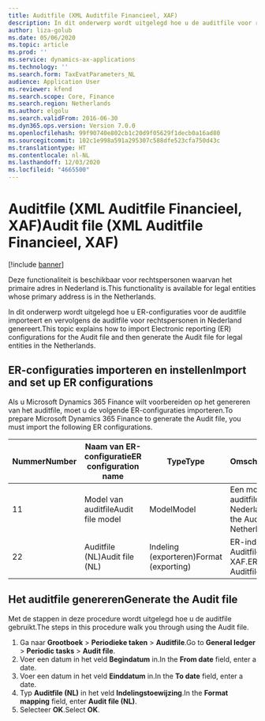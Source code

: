 ```yaml
---
title: Auditfile (XML Auditfile Financieel, XAF)
description: In dit onderwerp wordt uitgelegd hoe u de auditfile voor rechtspersonen in Nederland kunt instellen en genereren.
author: liza-golub
ms.date: 05/06/2020
ms.topic: article
ms.prod: ''
ms.service: dynamics-ax-applications
ms.technology: ''
ms.search.form: TaxEvatParameters_NL
audience: Application User
ms.reviewer: kfend
ms.search.scope: Core, Finance
ms.search.region: Netherlands
ms.author: elgolu
ms.search.validFrom: 2016-06-30
ms.dyn365.ops.version: Version 7.0.0
ms.openlocfilehash: 99f90740e802cb1c20d9f05629f1decb0a16ad80
ms.sourcegitcommit: 102c1e998a591a295307c588dfe523cfa750d43c
ms.translationtype: HT
ms.contentlocale: nl-NL
ms.lasthandoff: 12/03/2020
ms.locfileid: "4665500"
---
```

# <a name="audit-file-xml-auditfile-financieel-xaf"></a><span data-ttu-id="2abe2-103">Auditfile (XML Auditfile Financieel, XAF)</span><span class="sxs-lookup"><span data-stu-id="2abe2-103">Audit file (XML Auditfile Financieel, XAF)</span></span>

[!include [banner](../../includes/banner.md)]

<span data-ttu-id="2abe2-104">Deze functionaliteit is beschikbaar voor rechtspersonen waarvan het primaire adres in Nederland is.</span><span class="sxs-lookup"><span data-stu-id="2abe2-104">This functionality is available for legal entities whose primary address is in the Netherlands.</span></span>

<span data-ttu-id="2abe2-105">In dit onderwerp wordt uitgelegd hoe u ER-configuraties voor de auditfile importeert en vervolgens de auditfile voor rechtspersonen in Nederland genereert.</span><span class="sxs-lookup"><span data-stu-id="2abe2-105">This topic explains how to import Electronic reporting (ER) configurations for the Audit file and then generate the Audit file for legal entities in the Netherlands.</span></span>

## <a name="import-and-set-up-er-configurations"></a><span data-ttu-id="2abe2-106">ER-configuraties importeren en instellen</span><span class="sxs-lookup"><span data-stu-id="2abe2-106">Import and set up ER configurations</span></span>

<span data-ttu-id="2abe2-107">Als u Microsoft Dynamics 365 Finance wilt voorbereiden op het genereren van het auditfile, moet u de volgende ER-configuraties importeren.</span><span class="sxs-lookup"><span data-stu-id="2abe2-107">To prepare Microsoft Dynamics 365 Finance to generate the Audit file, you must import the following ER configurations.</span></span>

| <span data-ttu-id="2abe2-108">Nummer</span><span class="sxs-lookup"><span data-stu-id="2abe2-108">Number</span></span> | <span data-ttu-id="2abe2-109">Naam van ER-configuratie</span><span class="sxs-lookup"><span data-stu-id="2abe2-109">ER configuration name</span></span>         | <span data-ttu-id="2abe2-110">Type</span><span class="sxs-lookup"><span data-stu-id="2abe2-110">Type</span></span>                                 | <span data-ttu-id="2abe2-111">Omschrijving</span><span class="sxs-lookup"><span data-stu-id="2abe2-111">Description</span></span> |
|--------|-------------------------------|--------------------------------------|-------------|
| <span data-ttu-id="2abe2-112">1</span><span class="sxs-lookup"><span data-stu-id="2abe2-112">1</span></span>      | <span data-ttu-id="2abe2-113">Model van auditfile</span><span class="sxs-lookup"><span data-stu-id="2abe2-113">Audit file model</span></span>              | <span data-ttu-id="2abe2-114">Model</span><span class="sxs-lookup"><span data-stu-id="2abe2-114">Model</span></span>                                | <span data-ttu-id="2abe2-115">Een model voor het auditfile voor Nederland.</span><span class="sxs-lookup"><span data-stu-id="2abe2-115">A model for the Audit file for Netherlands.</span></span> |
| <span data-ttu-id="2abe2-116">2</span><span class="sxs-lookup"><span data-stu-id="2abe2-116">2</span></span>      | <span data-ttu-id="2abe2-117">Auditfile (NL)</span><span class="sxs-lookup"><span data-stu-id="2abe2-117">Audit file (NL)</span></span>               | <span data-ttu-id="2abe2-118">Indeling (exporteren)</span><span class="sxs-lookup"><span data-stu-id="2abe2-118">Format (exporting)</span></span>                   | <span data-ttu-id="2abe2-119">ER-indeling voor XML Auditfile Financieel, XAF.</span><span class="sxs-lookup"><span data-stu-id="2abe2-119">ER format for XML Auditfile Financieel, XAF.</span></span> |

## <a name="generate-the-audit-file"></a><span data-ttu-id="2abe2-120">Het auditfile genereren</span><span class="sxs-lookup"><span data-stu-id="2abe2-120">Generate the Audit file</span></span>

<span data-ttu-id="2abe2-121">Met de stappen in deze procedure wordt uitgelegd hoe u de auditfile gebruikt.</span><span class="sxs-lookup"><span data-stu-id="2abe2-121">The steps in this procedure walk you through using the Audit file.</span></span>

1. <span data-ttu-id="2abe2-122">Ga naar **Grootboek** > **Periodieke taken** > **Auditfile**.</span><span class="sxs-lookup"><span data-stu-id="2abe2-122">Go to **General ledger** > **Periodic tasks** > **Audit file**.</span></span>
2. <span data-ttu-id="2abe2-123">Voer een datum in het veld **Begindatum** in.</span><span class="sxs-lookup"><span data-stu-id="2abe2-123">In the **From date** field, enter a date.</span></span> 
3. <span data-ttu-id="2abe2-124">Voer een datum in het veld **Einddatum** in.</span><span class="sxs-lookup"><span data-stu-id="2abe2-124">In the **To date** field, enter a date.</span></span> 
4. <span data-ttu-id="2abe2-125">Typ **Auditfile (NL)** in het veld **Indelingstoewijzing**.</span><span class="sxs-lookup"><span data-stu-id="2abe2-125">In the **Format mapping** field, enter **Audit file (NL)**.</span></span>
5. <span data-ttu-id="2abe2-126">Selecteer **OK**.</span><span class="sxs-lookup"><span data-stu-id="2abe2-126">Select **OK**.</span></span>
